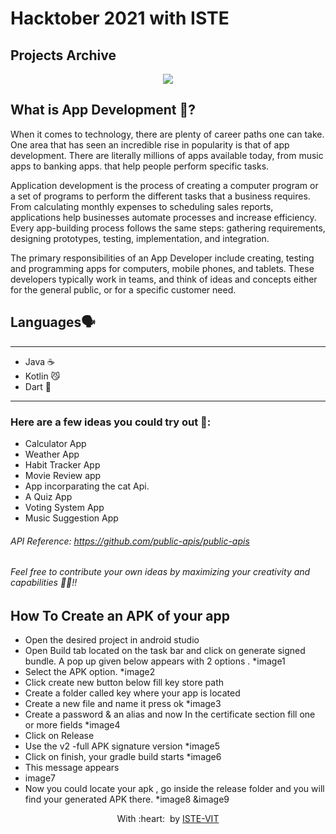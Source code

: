 <h1>
  Hacktober 2021 with ISTE
</h1>

<h2>
 Projects Archive
</h2>

<p align="center">
<img src="https://png.pngtree.com/element_our/png/20181015/mobile-applications-and-mobile-development-concept.-flat-vector-illustration.-png_133093.jpg">
</p>


## What is App Development 📱?
When it comes to technology, there are plenty of career paths one can take. One area that has seen an incredible rise in popularity is that of app development. There are literally millions of apps available today, from music apps to banking apps. that help people perform specific tasks.

Application development is the process of creating a computer program or a set of programs to perform the different tasks that a business requires. From calculating monthly expenses to scheduling sales reports, applications help businesses automate processes and increase efficiency. Every app-building process follows the same steps: gathering requirements, designing prototypes, testing, implementation, and integration.

The primary responsibilities of an App Developer include creating, testing and programming apps for computers, mobile phones, and tablets. These developers typically work in teams, and think of ideas and concepts either for the general public, or for a specific customer need.

## Languages🗣

---

* Java ☕️
* Kotlin 😼
* Dart  🎯

---

### Here are a few ideas you could try out 💭:

* Calculator App
* Weather App 
* Habit Tracker App
* Movie Review app
* App incorparating the cat Api.
* A Quiz App
* Voting System App
* Music Suggestion App

###### API Reference: https://github.com/public-apis/public-apis 

###### Feel free to contribute your own ideas by maximizing your creativity and capabilities 👨‍💻!! 




## How To Create an APK of your app

* Open the desired project in android studio
* Open Build tab  located on the task bar and click on generate signed bundle. A pop up given below appears with 2 options .
*image1
* Select the APK option.
*image2
* Click create new button below fill key store path
* Create a folder called key where your app is located
* Create a new file and name it press ok
*image3
* Create a password & an alias and now In the certificate section fill one or more fields
*image4
* Click on Release
* Use the v2 -full APK signature version
*image5
* Click on finish, your gradle build starts 
*image6
* This message appears
* image7
* Now you could locate your apk , go inside the release  folder and you will find your generated APK there.
*image8 &image9

    
<p align="center">
	With :heart: &nbsp;by <a href="https://istevit.in/" target="_blank">ISTE-VIT</a>
</p>
